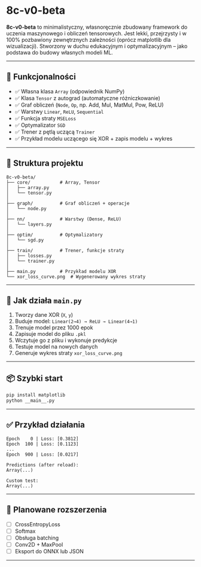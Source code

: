 # 8c-v0-beta

**8c-v0-beta** to minimalistyczny, własnoręcznie zbudowany framework do uczenia maszynowego i obliczeń tensorowych. Jest lekki, przejrzysty i w 100% pozbawiony zewnętrznych zależności (oprócz matplotlib dla wizualizacji). Stworzony w duchu edukacyjnym i optymalizacyjnym – jako podstawa do budowy własnych modeli ML.

---

## 🚀 Funkcjonalności

- ✅ Własna klasa `Array` (odpowiednik NumPy)
- ✅ Klasa `Tensor` z autograd (automatyczne różniczkowanie)
- ✅ Graf obliczeń (`Node`, `Op`, np. Add, Mul, MatMul, Pow, ReLU)
- ✅ Warstwy `Linear`, `ReLU`, `Sequential`
- ✅ Funkcja straty `MSELoss`
- ✅ Optymalizator `SGD`
- ✅ Trener z pętlą uczącą `Trainer`
- ✅ Przykład modelu uczącego się XOR + zapis modelu + wykres

---

## 📂 Struktura projektu

```
8c-v0-beta/
├── core/           # Array, Tensor
│   ├── array.py
│   └── tensor.py
│
├── graph/          # Graf obliczeń + operacje
│   └── node.py
│
├── nn/             # Warstwy (Dense, ReLU)
│   └── layers.py
│
├── optim/          # Optymalizatory
│   └── sgd.py
│
├── train/          # Trener, funkcje straty
│   ├── losses.py
│   └── trainer.py
│
├── main.py         # Przykład modelu XOR
└── xor_loss_curve.png  # Wygenerowany wykres straty
```

---

## 🧠 Jak działa `main.py`

1. Tworzy dane XOR (`X`, `y`)
2. Buduje model: `Linear(2→4) → ReLU → Linear(4→1)`
3. Trenuje model przez 1000 epok
4. Zapisuje model do pliku `.pkl`
5. Wczytuje go z pliku i wykonuje predykcje
6. Testuje model na nowych danych
7. Generuje wykres straty `xor_loss_curve.png`

---

## 📦 Szybki start

```bash
pip install matplotlib
python __main__.py
```

---

## ✅ Przykład działania
```
Epoch    0 | Loss: [0.3812]
Epoch  100 | Loss: [0.1123]
...
Epoch  900 | Loss: [0.0217]

Predictions (after reload):
Array(...)

Custom test:
Array(...)
```

---

## 🔧 Planowane rozszerzenia

- [ ] CrossEntropyLoss
- [ ] Softmax
- [ ] Obsługa batching
- [ ] Conv2D + MaxPool
- [ ] Eksport do ONNX lub JSON

---

